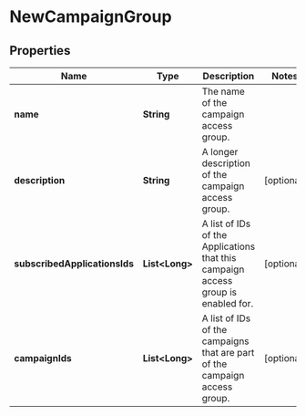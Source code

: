 

# NewCampaignGroup

## Properties

Name | Type | Description | Notes
------------ | ------------- | ------------- | -------------
**name** | **String** | The name of the campaign access group. | 
**description** | **String** | A longer description of the campaign access group. |  [optional]
**subscribedApplicationsIds** | **List&lt;Long&gt;** | A list of IDs of the Applications that this campaign access group is enabled for. |  [optional]
**campaignIds** | **List&lt;Long&gt;** | A list of IDs of the campaigns that are part of the campaign access group. |  [optional]



